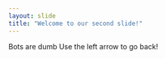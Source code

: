 ```yaml
---
layout: slide
title: "Welcome to our second slide!"
---
```

Bots are dumb
Use the left arrow to go back!
